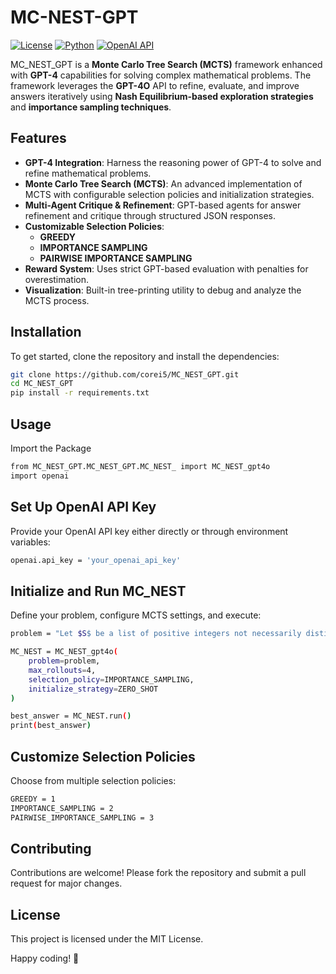 # MC-NEST-GPT

[![License](https://img.shields.io/badge/License-MIT-blue.svg)](LICENSE)
[![Python](https://img.shields.io/badge/Python-3.8%2B-blue.svg)](https://www.python.org/)
[![OpenAI API](https://img.shields.io/badge/OpenAI-GPT--4-blue)](https://platform.openai.com/)

MC_NEST_GPT is a **Monte Carlo Tree Search (MCTS)** framework enhanced with **GPT-4** capabilities for solving complex mathematical problems. The framework leverages the **GPT-4O** API to refine, evaluate, and improve answers iteratively using **Nash Equilibrium-based exploration strategies** and **importance sampling techniques**.

## Features

- **GPT-4 Integration**: Harness the reasoning power of GPT-4 to solve and refine mathematical problems.
- **Monte Carlo Tree Search (MCTS)**: An advanced implementation of MCTS with configurable selection policies and initialization strategies.
- **Multi-Agent Critique & Refinement**: GPT-based agents for answer refinement and critique through structured JSON responses.
- **Customizable Selection Policies**:
  - **GREEDY**
  - **IMPORTANCE SAMPLING**
  - **PAIRWISE IMPORTANCE SAMPLING**
- **Reward System**: Uses strict GPT-based evaluation with penalties for overestimation.
- **Visualization**: Built-in tree-printing utility to debug and analyze the MCTS process.

## Installation

To get started, clone the repository and install the dependencies:

```bash
git clone https://github.com/corei5/MC_NEST_GPT.git
cd MC_NEST_GPT
pip install -r requirements.txt
```

## Usage

Import the Package

```bash
from MC_NEST_GPT.MC_NEST_GPT.MC_NEST_ import MC_NEST_gpt4o
import openai
```

## Set Up OpenAI API Key

Provide your OpenAI API key either directly or through environment variables:

```bash
openai.api_key = 'your_openai_api_key'
```

## Initialize and Run MC_NEST

Define your problem, configure MCTS settings, and execute:

```bash
problem = "Let $S$ be a list of positive integers not necessarily distinct in which the number $68$ appears. The average (arithmetic mean) of the numbers in $S$ is $56$. However, if $68$ is removed, the average of the remaining numbers drops to $55$. What is the largest number that can appear in $S$?"

MC_NEST = MC_NEST_gpt4o(
    problem=problem,
    max_rollouts=4,
    selection_policy=IMPORTANCE_SAMPLING,
    initialize_strategy=ZERO_SHOT
)

best_answer = MC_NEST.run()
print(best_answer)

```
## Customize Selection Policies

Choose from multiple selection policies:

```bash
GREEDY = 1
IMPORTANCE_SAMPLING = 2
PAIRWISE_IMPORTANCE_SAMPLING = 3

```

## Contributing
Contributions are welcome! Please fork the repository and submit a pull request for major changes.

## License

This project is licensed under the MIT License.

Happy coding! 🚀
